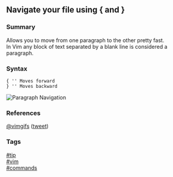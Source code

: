 ## Navigate your file using { and }

### Summary
Allows you to move from one paragraph to the other pretty fast.  
In Vim any block of text separated by a blank line is considered a paragraph.

### Syntax
```vim
{ '' Moves forward
} '' Moves backward
```
  
![Paragraph Navigation](https://cloud.githubusercontent.com/assets/19519411/17079481/319a25ae-50d7-11e6-9a10-625e6a35d012.gif)   

### References
[@vimgifs](https://twitter.com/vimgifs) \([tweet](https://twitter.com/vimgifs/status/755922916429197313)\)

### Tags
[#tip](../../tips.md)  
[#vim](../vim.md)  
[#commands](commands.md)  
